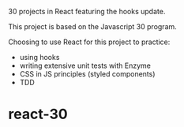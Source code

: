 30 projects in React featuring the hooks update.

This project is based on the Javascript 30 program.

Choosing to use React for this project to practice:

- using hooks
- writing extensive unit tests with Enzyme
- CSS in JS principles (styled components)
- TDD

# react-30
